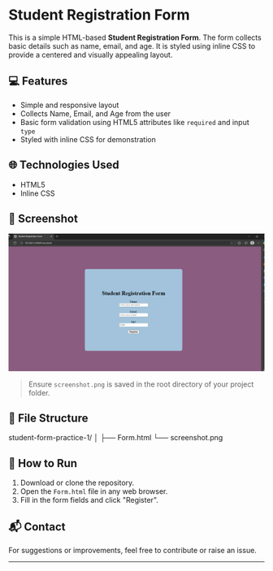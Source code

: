 # Student Registration Form

This is a simple HTML-based **Student Registration Form**. The form collects basic details such as name, email, and age. It is styled using inline CSS to provide a centered and visually appealing layout.

## 💻 Features

- Simple and responsive layout
- Collects Name, Email, and Age from the user
- Basic form validation using HTML5 attributes like `required` and input `type`
- Styled with inline CSS for demonstration

## 🌐 Technologies Used

- HTML5
- Inline CSS

## 📸 Screenshot

![Student Registration Form Screenshot](screenshot.png)

> Ensure `screenshot.png` is saved in the root directory of your project folder.

## 📁 File Structure
student-form-practice-1/
│
├── Form.html
└── screenshot.png

## 🚀 How to Run

1. Download or clone the repository.
2. Open the `Form.html` file in any web browser.
3. Fill in the form fields and click "Register".

## 📬 Contact

For suggestions or improvements, feel free to contribute or raise an issue.

---
